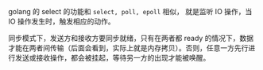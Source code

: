 golang 的 select 的功能和 `select, poll, epoll` 相似， 就是监听 IO 操作，当 IO 操作发生时，触发相应的动作。



同步模式下，发送方和接收方要同步就绪，只有在两者都 ready 的情况下，数据才能在两者间传输（后面会看到，实际上就是内存拷贝）。否则，任意一方先行进行发送或接收操作，都会被挂起，等待另一方的出现才能被唤醒。
